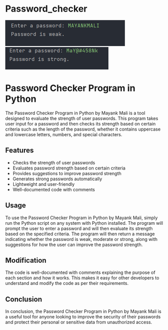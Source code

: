 # Password_checker
![PASSWORD_CHECKER](PASSWORD_WEEK.png)
![PASSWORD_CHECKER](PASSWORD_STRONG.png)
# Password Checker Program in Python 

The Password Checker Program in Python by Mayank Mali is a tool designed to evaluate the strength of user passwords. This program takes user input for a password and then checks its strength based on certain criteria such as the length of the password, whether it contains uppercase and lowercase letters, numbers, and special characters.

## Features

- Checks the strength of user passwords
- Evaluates password strength based on certain criteria
- Provides suggestions to improve password strength
- Generates strong passwords automatically
- Lightweight and user-friendly
- Well-documented code with comments

## Usage

To use the Password Checker Program in Python by Mayank Mali, simply run the Python script on any system with Python installed. The program will prompt the user to enter a password and will then evaluate its strength based on the specified criteria. The program will then return a message indicating whether the password is weak, moderate or strong, along with suggestions for how the user can improve the password strength. 

## Modification

The code is well-documented with comments explaining the purpose of each section and how it works. This makes it easy for other developers to understand and modify the code as per their requirements. 

## Conclusion

In conclusion, the Password Checker Program in Python by Mayank Mali is a useful tool for anyone looking to improve the security of their passwords and protect their personal or sensitive data from unauthorized access.
